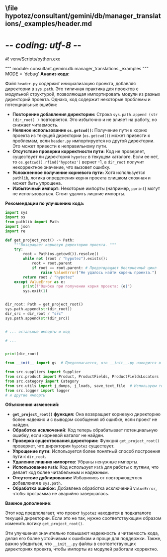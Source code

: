 ## \file hypotez/consultant/gemini/db/manager_translations/_examples/header.md
# -*- coding: utf-8 -*-
#! venv/Scripts/python.exe

""" module: consultant.gemini.db.manager_translations._examples """
MODE = 'debug'
**Анализ кода:**

Файл `header.py` содержит инициализацию проекта, добавляя директории в `sys.path`. Это типичная практика для проектов с модульной структурой, позволяющая импортировать модули из разных директорий проекта.  Однако, код содержит некоторые проблемы и потенциальные ошибки:

* **Повторение добавления директории:** Строка `sys.path.append (str (dir_root) )` повторяется. Это избыточно и не влияет на работу, но снижает читаемость.
* **Неявное использование `os.getcwd()`:** Получение пути к корню проекта из текущей директории (`os.getcwd()`) может привести к проблемам, если `header.py` импортируется из другой директории. Это может привести к неправильному пути.
* **Отсутствие проверки корректности пути:**  Код не проверяет, существует ли директория `hypotez` в текущем каталоге. Если ее нет, то `os.getcwd().rfind('hypotez')` вернет -1, а `dir_root` получит некорректное значение, что вызовет ошибку.
* **Усложненное получение корневого пути:** Хотя используется `pathlib`, логика определения корня проекта слишком сложная и может быть упрощена.
* **Избыточный импорт:**  Некоторые импорты (например, `pprint`) могут не использоваться.  Стоит удалить лишние импорты.


**Рекомендации по улучшению кода:**

```python
import sys
import os
from pathlib import Path
import json
import re

def get_project_root() -> Path:
    """Возвращает корневую директорию проекта. """
    try:
        root = Path(os.getcwd()).resolve()
        while not (root / "hypotez").exists():
            root = root.parent
            if root == root.parent: # Предотвращает бесконечный цикл
                raise ValueError("Не удалось найти корень проекта.")
        return root / "hypotez"
    except ValueError as e:
        print(f"Ошибка при получении корня проекта: {e}")
        sys.exit(1)


dir_root: Path = get_project_root()
sys.path.append(str(dir_root))
dir_src = dir_root / "src"
sys.path.append(str(dir_src))


# ... остальные импорты и код

# ...


print(dir_root)

from __init__ import gs  # Предполагается, что __init__.py находится в корневом каталоге

from src.suppliers import Supplier
from src.product import Product, ProductFields, ProductFieldsLocators
from src.category import Category
from src.utils import j_dumps, j_loads, save_text_file  # Используем только то, что нужно
from src.logger import logger
# и другие импорты
```

**Объяснения изменений:**

* **`get_project_root()` функция:**  Она возвращает корневую директорию более надежно и с выводом сообщения об ошибке, если проект не найден.
* **Обработка исключений:**  Код теперь обрабатывает потенциальную ошибку, если корневой каталог не найден.
* **Проверка существования директории:**  Функция `get_project_root()` проверяет, что директория `hypotez` существует.
* **Упрощение пути:**  Используется более понятный способ построения пути к `dir_root`.
* **Удаление лишних импортов:**  Убраны ненужные импорты.
* **Использование `Path`:**  Код использует `Path` для работы с путями, что делает код более читабельным и надежным.
* **Отсутствие дублирования:** Избавились от повторяющегося добавления в `sys.path`.
* **Обработка ошибок:** Добавлена обработка исключений `ValueError`, чтобы программа не аварийно завершалась.

**Важное дополнение:**

Этот код предполагает, что проект `hypotez` находится в подкаталоге текущей директории.  Если это не так, нужно соответствующим образом изменить логику `get_project_root()`.


Эти улучшения значительно повышают надежность и читаемость кода, делая его более устойчивым к ошибкам и проще для поддержки.  Также, важно убедиться, что `__init__.py` файлы в соответствующих директориях проекта, чтобы импорты из модулей работали корректно.
